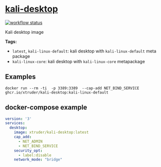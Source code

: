 # [kali-desktop](https://github.com/xtruder/docker-images/pkgs/container/kali-desktop)

[![workflow status](https://github.com/xtruder/docker-images/actions/workflows/kali-desktop.yml/badge.svg)](https://github.com/xtruder/docker-images/pkgs/container/kali-desktop)

Kali desktop image

**Tags:**

- `latest`, `kali-linux-default`: kali desktop with `kali-linux-default` meta package
- `kali-linux-core`: kali desktop with `kali-linux-core` metapackage

## Examples

```
docker run --rm -ti  -p 3389:3389  --cap-add NET_BIND_SERVICE ghcr.io/xtruder/kali-desktop:kali-linux-default
```

## docker-compose example

```yaml
version: '3'
services:
  desktop:
    image: xtruder/kali-desktop:latest
    cap_add:
      - NET_ADMIN
      - NET_BIND_SERVICE
    security_opt:
      - label:disable
    network_mode: "bridge"
```
